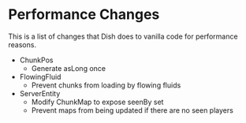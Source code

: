 # Performance Changes

This is a list of changes that Dish does to vanilla code for performance reasons.

- ChunkPos
  - Generate asLong once
- FlowingFluid
  - Prevent chunks from loading by flowing fluids
- ServerEntity
  - Modify ChunkMap to expose seenBy set
  - Prevent maps from being updated if there are no seen players
